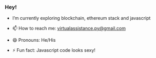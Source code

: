 ### Hey!
- I’m currently exploring blockchain, ethereum stack and javascript 

- 📫 How to reach me: virtualassistance.py@gmail.com
- 😄 Pronouns: He/His
- ⚡ Fun fact: Javascript code looks sexy!

